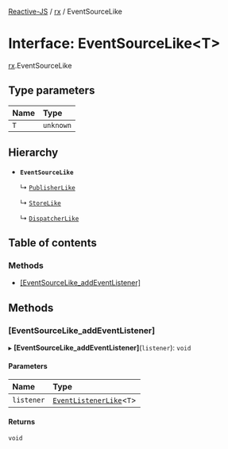 [Reactive-JS](../README.md) / [rx](../modules/rx.md) / EventSourceLike

# Interface: EventSourceLike<T\>

[rx](../modules/rx.md).EventSourceLike

## Type parameters

| Name | Type |
| :------ | :------ |
| `T` | `unknown` |

## Hierarchy

- **`EventSourceLike`**

  ↳ [`PublisherLike`](rx.PublisherLike.md)

  ↳ [`StoreLike`](rx.StoreLike.md)

  ↳ [`DispatcherLike`](rx.DispatcherLike.md)

## Table of contents

### Methods

- [[EventSourceLike\_addEventListener]](rx.EventSourceLike.md#[eventsourcelike_addeventlistener])

## Methods

### [EventSourceLike\_addEventListener]

▸ **[EventSourceLike_addEventListener]**(`listener`): `void`

#### Parameters

| Name | Type |
| :------ | :------ |
| `listener` | [`EventListenerLike`](rx.EventListenerLike.md)<`T`\> |

#### Returns

`void`

